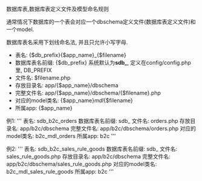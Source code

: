 数据库表,数据库表定义文件及模型命名规则


通常情况下数据库的一个表会对应一个dbschema定义文件(数据库表定义文件)和一个model.

数据库表名采用下划线命名法, 并且只允许小写字母.

- 表名: {$db_prefix}{$app_name}_{$filename}
- 数据库表名前缀: {$db_prefix}    系统默认为**sdb_**, 定义在config/config.php里, DB_PREFIX
- 文件名: $filename.php
- 存放目录名: app/{$app_name}/dbschema
- 完整文件名: app/{$app_name}/dbschema/{$filename}.php
- 对应的model类名: {$app_name}_mdl_{$filename}
- 所属app: {$app_name}


例1:
'''
表名: sdb_b2c_orders
数据库表名前缀: sdb_
文件名: orders.php
存放目录名: app/b2c/dbschema
完整文件名: app/b2c/dbschema/orders.php
对应的model类名: b2c_mdl_orders
所属app: b2c
'''

例2:
'''
表名: sdb_b2c_sales_rule_goods
数据库表名前缀: sdb_
文件名: sales_rule_goods.php
存放目录名: app/b2c/dbschema
完整文件名: app/b2c/dbschema/sales_rule_goods.php
对应的model类名: b2c_mdl_sales_rule_goods
所属app: b2c
'''
